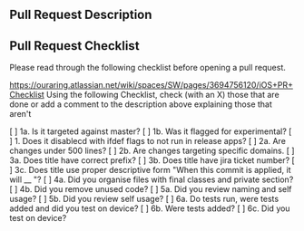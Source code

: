 ## Pull Request Description


## Pull Request Checklist
Please read through the following checklist before opening a pull request.

https://ouraring.atlassian.net/wiki/spaces/SW/pages/3694756120/iOS+PR+Checklist 
Using the following Checklist, check (with an X) those that are done or add a comment to the description above explaining those that aren't


[ ] 1a. Is it targeted against master?
[ ] 1b. Was it flagged for experimental?
[ ] 1. Does it disablecd with ifdef flags to not run in release apps?
[ ] 2a. Are changes under 500 lines?
[ ] 2b. Are changes targeting specific domains.
[ ] 3a. Does title have correct prefix?
[ ] 3b. Does title have jira ticket number?
[ ] 3c. Does title use proper descriptive form "When this commit is applied, it will __ "?
[ ] 4a. Did you organise files with final classes and private section?
[ ] 4b. Did you remove unused code?
[ ] 5a. Did you review naming and self usage?
[ ] 5b. Did you review self usage?
[ ] 6a. Do tests run, were tests added and did you test on device?
[ ] 6b. Were tests added?
[ ] 6c. Did you test on device?
